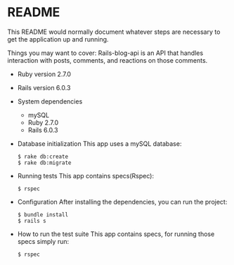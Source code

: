 # README

This README would normally document whatever steps are necessary to get the
application up and running.

Things you may want to cover:
Rails-blog-api is an API that handles interaction with posts, comments, and reactions on those comments.

* Ruby version
  2.7.0

* Rails version
  6.0.3

* System dependencies
  - mySQL
  - Ruby 2.7.0
  - Rails 6.0.3


* Database initialization
  This app uses a mySQL database:
  ```console
  $ rake db:create
  $ rake db:migrate
  ```

* Running tests
  This app contains specs(Rspec):
  ```console
  $ rspec
  ```

* Configuration
  After installing the dependencies, you can run the project:
  ```console
  $ bundle install
  $ rails s
  ```

* How to run the test suite
  This app contains specs, for running those specs simply run:
  ```console
  $ rspec
  ```
